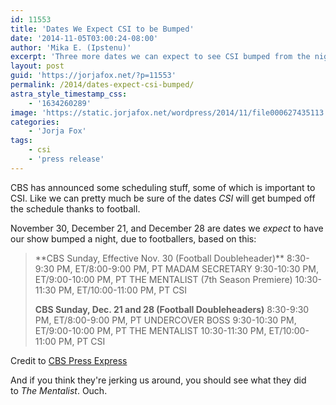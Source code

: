 ```yaml
---
id: 11553
title: 'Dates We Expect CSI to be Bumped'
date: '2014-11-05T03:00:24-08:00'
author: 'Mika E. (Ipstenu)'
excerpt: 'Three more dates we can expect to see CSI bumped from the night.'
layout: post
guid: 'https://jorjafox.net/?p=11553'
permalink: /2014/dates-expect-csi-bumped/
astra_style_timestamp_css:
    - '1634260289'
image: 'https://static.jorjafox.net/wordpress/2014/11/file000627435113.jpg'
categories:
    - 'Jorja Fox'
tags:
    - csi
    - 'press release'
---
```


CBS has announced some scheduling stuff, some of which is important to CSI. Like we can pretty much be sure of the dates _CSI_ will get bumped off the schedule thanks to football.

November 30, December 21, and December 28 are dates we _expect_ to have our show bumped a night, due to footballers, based on this:
<blockquote>**CBS Sunday, Effective Nov. 30 (Football Doubleheader)**
8:30-9:30 PM, ET/8:00-9:00 PM, PT MADAM SECRETARY
9:30-10:30 PM, ET/9:00-10:00 PM, PT THE MENTALIST (7th Season Premiere)
10:30-11:30 PM, ET/10:00-11:00 PM, PT CSI

**CBS Sunday, Dec. 21 and 28 (Football Doubleheaders)**
8:30-9:30 PM, ET/8:00-9:00 PM, PT UNDERCOVER BOSS
9:30-10:30 PM, ET/9:00-10:00 PM, PT THE MENTALIST
10:30-11:30 PM, ET/10:00-11:00 PM, PT CSI</blockquote>
Credit to <a href="http://www.cbspressexpress.com/cbs-entertainment/releases/view?id=41135">CBS Press Express</a>

And if you think they're jerking us around, you should see what they did to _The Mentalist_. Ouch.
